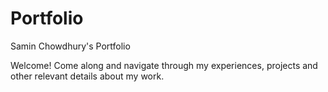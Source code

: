 # Portfolio
Samin Chowdhury's Portfolio 

Welcome! Come along and navigate through my experiences, projects and other relevant details about my work.
